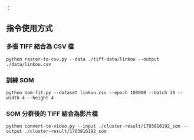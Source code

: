 ：

## 指令使用方式

### 多張 TIFF 結合為 CSV 檔

`python raster-to-csv.py --data ./tiff-data/linkou --output ./data/linkou.csv`

### 訓練 SOM

`python som-fit.py --dataset linkou.csv --epoch 100000 --batch 30 --width 4 --height 4`

### SOM 分群後的 TIFF 結合為影片檔

`python convert-to-video.py --input ./cluster-result/1703816192_som --output ./cluster-result/1703816192_som`
